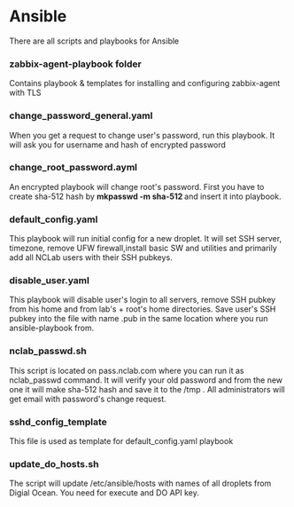 # Ansible
There are all scripts and playbooks for Ansible

### zabbix-agent-playbook folder
Contains playbook & templates for installing and configuring zabbix-agent with TLS

### change_password_general.yaml
When you get a request to change user's password, run this playbook. It will ask you for username and hash of encrypted password

### change_root_password.ayml
An encrypted playbook will change root's password. First you have to create sha-512 hash by **mkpasswd -m sha-512 <password>** and insert it into playbook.

### default_config.yaml
This playbook will run initial config for a new droplet. It will set SSH server, timezone, remove UFW firewall,install basic SW and utilities and primarily add all NCLab users with their SSH pubkeys.

### disable_user.yaml
This playbook will disable user's login to all servers, remove SSH pubkey from his home and from lab's + root's home directories. Save user's SSH pubkey into the file with name <username>.pub in the same location where you run ansible-playbook from. 

### nclab_passwd.sh
This script is located on pass.nclab.com where you can run it as nclab_passwd command. It will verify your old password and from the new one it will make sha-512 hash and save it to the /tmp . All administrators will get email with password's change request.

### sshd_config_template
This file is used as template for default_config.yaml playbook

### update_do_hosts.sh
The script will update /etc/ansible/hosts with names of all droplets from Digial Ocean. You need for execute and DO API key.



